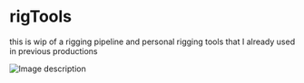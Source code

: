 # rigTools

this is wip of a rigging pipeline and personal rigging tools that I already used in previous productions

![Image description](/home/laio/Videos/rigToolDemoreel/UI.png)
